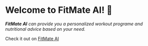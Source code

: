 # Welcome to FitMate AI! 👋

_**FitMate AI** can provide you a personalized workout programe and nutritional advice based on your need._

Check it out on [FitMate AI](https://fitmatef.streamlit.app/)
